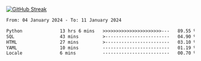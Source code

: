 [![GitHub Streak](https://streak-stats.demolab.com?user=renren-017&theme=sea&hide_border=true&background=DD272700)](https://git.io/streak-stats)

<!--START_SECTION:waka-->

```txt
From: 04 January 2024 - To: 11 January 2024

Python              13 hrs 6 mins   >>>>>>>>>>>>>>>>>>>>>>---   89.55 %
SQL                 43 mins         >------------------------   04.90 %
HTML                27 mins         >------------------------   03.10 %
YAML                10 mins         -------------------------   01.19 %
Locale              6 mins          -------------------------   00.70 %
```

<!--END_SECTION:waka-->
